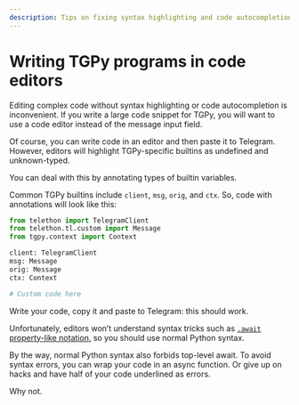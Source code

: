 ```yaml
---
description: Tips on fixing syntax highlighting and code autocompletion when using code editors for TGPy scripts.
---
```


# Writing TGPy programs in code editors

Editing complex code without syntax highlighting or code autocompletion is inconvenient. If you write a large code
snippet for TGPy, you will want to use a code editor instead of the message input field.

Of course, you can write code in an editor and then paste it to Telegram. However, editors will highlight TGPy-specific
builtins
as undefined and unknown-typed.

You can deal with this by annotating types of builtin variables.

Common TGPy builtins include `client`, `msg`, `orig`, and `ctx`. So, code with annotations will look like this:

```python
from telethon import TelegramClient
from telethon.tl.custom import Message
from tgpy.context import Context

client: TelegramClient
msg: Message
orig: Message
ctx: Context

# Custom code here
```

Write your code, copy it and paste to Telegram: this should work.

Unfortunately, editors won’t understand syntax tricks such
as [`.await` property-like notation,](../basics/asyncio#asyncio-in-tgpy) so you should use normal Python syntax.

By the way, normal Python syntax also forbids top-level await. To avoid syntax errors, you can wrap your code in an
async function. Or give up on hacks and have half of your code underlined as errors.

Why not.
